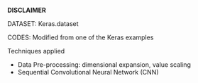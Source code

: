 **DISCLAIMER**

DATASET: Keras.dataset

CODES: Modified from one of the Keras examples

Techniques applied
- Data Pre-processing: dimensional expansion, value scaling
- Sequential Convolutional Neural Network (CNN)
